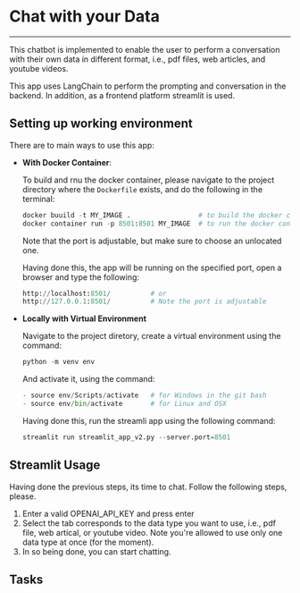 # Chat with your Data
---
This chatbot is implemented to enable the user to perform a conversation with their own data in different format, i.e., pdf files, web articles, and youtube videos.

This app uses LangChain to perform the prompting and conversation in the backend. In addition, as a frontend platform streamlit is used.

## Setting up working environment

There are to main ways to use this app:

- **With Docker Container**:

    To build and rnu the docker container, please navigate to the project directory where the ```Dockerfile```  exists, and do the following in the terminal:
    ```py
    docker buuild -t MY_IMAGE .                 # to build the docker container
    docker container run -p 8501:8501 MY_IMAGE  # to run the docker container
    ```
    Note that the port is adjustable, but make sure to choose an unlocated one.

    Having done this, the app will be running on the specified port, open a browser and type the following:
    ```py
    http://localhost:8501/          # or
    http://127.0.0.1:8501/          # Note the port is adjustable
    ```

- **Locally with Virtual Environment**

    Navigate to the project diretory, create a virtual environment using the command:
    ```py
    python -m venv env
    ```
    And activate it, using the command:
    ```py
    - source env/Scripts/activate   # for Windows in the git bash
    - source env/bin/activate       # for Linux and OSX
    ```

    Having done this, run the streamli app using the following command:
    ```py
    streamlit run streamlit_app_v2.py --server.port=8501
    ```

## Streamlit Usage
Having done the previous steps, its time to chat. Follow the following steps, please.

1. Enter a valid OPENAI_API_KEY and press enter
2. Select the tab corresponds to the data type you want to use, i.e., pdf file, web artical, or youtube video. Note you're allowed to use only one data type at once (for the moment).
3. In so being done, you can start chatting.

## Tasks

